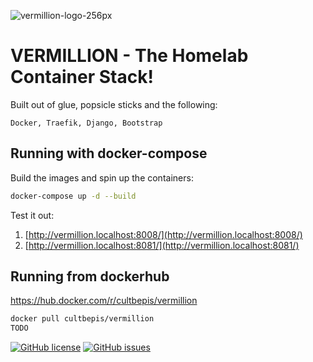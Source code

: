 ![vermillion-logo-256px](https://user-images.githubusercontent.com/311132/119929974-b4ebab80-bfbd-11eb-99db-259cec7852b9.jpg)

# VERMILLION - The Homelab Container Stack!
Built out of glue, popsicle sticks and the following:
```
Docker, Traefik, Django, Bootstrap
```

## Running with docker-compose

Build the images and spin up the containers:

```sh
docker-compose up -d --build
```

Test it out:

1. [http://vermillion.localhost:8008/](http://vermillion.localhost:8008/)
1. [http://vermillion.localhost:8081/](http://vermillion.localhost:8081/)

## Running from dockerhub
https://hub.docker.com/r/cultbepis/vermillion
```sh
docker pull cultbepis/vermillion
TODO
```

[![GitHub license](https://img.shields.io/github/license/cultbepis/vermillion?style=for-the-badge)](https://github.com/cultbepis/vermillion/blob/main/LICENSE) [![GitHub issues](https://img.shields.io/github/issues/cultbepis/vermillion?style=for-the-badge)](https://github.com/cultbepis/vermillion/issues)
